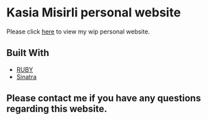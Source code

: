 # Kasia Misirli personal website

Please click [here](https://kasia-misirli.herokuapp.com/) to view my wip personal website.

## Built With

* [RUBY](https://www.ruby-lang.org/en/)
* [Sinatra](http://sinatrarb.com/)

## Please contact me if you have any questions regarding this website.

